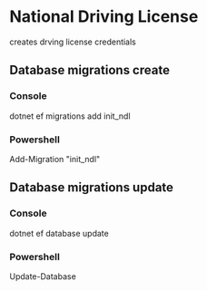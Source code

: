 # National Driving License 

creates drving license credentials

## Database migrations create

### Console

dotnet ef migrations add init_ndl 

### Powershell

Add-Migration "init_ndl" 

## Database migrations update

### Console

dotnet ef database update

### Powershell

Update-Database

